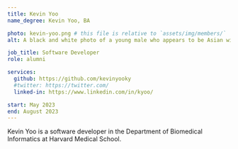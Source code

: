 ```yaml
---
title: Kevin Yoo
name_degree: Kevin Yoo, BA

photo: kevin-yoo.png # this file is relative to `assets/img/members/`
alt: A black and white photo of a young male who appears to be Asian with a full smile. The person is wearing dark-colored frame glasses and a light-color collar button-down shirt and is next to a brick wall.

job_title: Software Developer
role: alumni

services:
  github: https://github.com/kevinyooky
  #twitter: https://twitter.com/
  linked-in: https://www.linkedin.com/in/kyoo/

start: May 2023
end: August 2023
---
```


Kevin Yoo is a software developer in the Department of Biomedical Informatics at Harvard Medical School.

